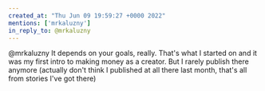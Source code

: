 ```yaml
---
created_at: "Thu Jun 09 19:59:27 +0000 2022"
mentions: ['mrkaluzny']
in_reply_to: @mrkaluzny
---
```


@mrkaluzny It depends on your goals, really. That's what I started on and it was my first intro to making money as a creator. But I rarely publish there anymore (actually don't think I published at all there last month, that's all from stories I've got there)